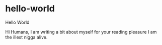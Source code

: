 # hello-world
Hello World

Hi Humans,
I am writing a bit about myself for your reading pleasure
I am the illest nigga alive.
